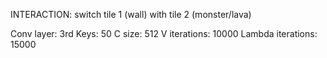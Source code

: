 INTERACTION: switch tile 1 (wall) with tile 2 (monster/lava)

Conv layer: 3rd
Keys: 50
C size: 512
V iterations: 10000
Lambda iterations: 15000
